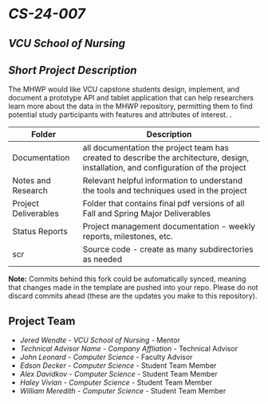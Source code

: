 # *CS-24-007*
## *VCU School of Nursing*
## *Short Project Description*
The MHWP would like VCU capstone students design, implement, and document a prototype API and tablet application that can help researchers learn more about the data in the MHWP repository, permitting them to find potential study participants with features and attributes of interest. . 

| Folder | Description |
|---|---|
| Documentation |  all documentation the project team has created to describe the architecture, design, installation, and configuration of the project |
| Notes and Research | Relevant helpful information to understand the tools and techniques used in the project |
| Project Deliverables | Folder that contains final pdf versions of all Fall and Spring Major Deliverables |
| Status Reports | Project management documentation - weekly reports, milestones, etc. |
| scr | Source code - create as many subdirectories as needed |

**Note:** Commits behind this fork could be automatically synced, meaning that changes made in the template are pushed into your repo. Please do not discard commits ahead (these are the updates you make to this repository).

## Project Team
- *Jered Wendte*  - *VCU School of Nursing* - Mentor
- *Technical Advisor Name* - *Company Affliation* - Technical Advisor
- *John Leonard* - *Computer Science* - Faculty Advisor
- *Edson Decker* - *Computer Science* - Student Team Member
- *Alex Davidkov* - *Computer Science* - Student Team Member
- *Haley Vivian* - *Computer Science* - Student Team Member
- *William Meredith* - *Computer Science* - Student Team Member
